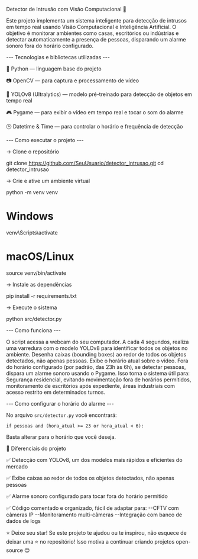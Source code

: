 Detector de Intrusão com Visão Computacional 🚨

Este projeto implementa um sistema inteligente para detecção de intrusos em tempo real usando Visão Computacional e Inteligência Artificial.
O objetivo é monitorar ambientes como casas, escritórios ou indústrias e detectar automaticamente a presença de pessoas, disparando um alarme sonoro fora do horário configurado.


--- Tecnologias e bibliotecas utilizadas ---

🐍 Python — linguagem base do projeto

📷 OpenCV — para captura e processamento de vídeo

🤖 YOLOv8 (Ultralytics) — modelo pré-treinado para detecção de objetos em tempo real

🎮 Pygame — para exibir o vídeo em tempo real e tocar o som do alarme

🕒 Datetime & Time — para controlar o horário e frequência de detecção



--- Como executar o projeto ---

-> Clone o repositório

git clone https://github.com/SeuUsuario/detector_intrusao.git
cd detector_intrusao

-> Crie e ative um ambiente virtual

python -m venv venv
# Windows
venv\Scripts\activate
# macOS/Linux
source venv/bin/activate

-> Instale as dependências

pip install -r requirements.txt

-> Execute o sistema

python src/detector.py


--- Como funciona ---

O script acessa a webcam do seu computador.
A cada 4 segundos, realiza uma varredura com o modelo YOLOv8 para identificar todos os objetos no ambiente.
Desenha caixas (bounding boxes) ao redor de todos os objetos detectados, não apenas pessoas.
Exibe o horário atual sobre o vídeo.
Fora do horário configurado (por padrão, das 23h às 6h), se detectar pessoas, dispara um alarme sonoro usando o Pygame.
Isso torna o sistema útil para: Segurança residencial, evitando movimentação fora de horários permitidos, monitoramento de escritórios após expediente, áreas industriais com acesso restrito em determinados turnos.


--- Como configurar o horário do alarme ---

No arquivo `src/detector.py` você encontrará:

    if pessoas and (hora_atual >= 23 or hora_atual < 6):

Basta alterar para o horário que você deseja.

🎯 Diferenciais do projeto

✅ Detecção com YOLOv8, um dos modelos mais rápidos e eficientes do mercado

✅ Exibe caixas ao redor de todos os objetos detectados, não apenas pessoas

✅ Alarme sonoro configurado para tocar fora do horário permitido

✅ Código comentado e organizado, fácil de adaptar para:
--CFTV com câmeras IP
--Monitoramento multi-câmeras
--Integração com banco de dados de logs

⭐ Deixe seu star!
Se este projeto te ajudou ou te inspirou, não esquece de deixar uma ⭐ no repositório! Isso motiva a continuar criando projetos open-source 😊

